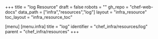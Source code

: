 +++
title = "log Resource"
draft = false
robots = ""
gh_repo = "chef-web-docs"
data_path = ["infra","resources","log"]
layout = "infra_resource"
toc_layout = "infra_resource_toc"

[menu]
  [menu.infra]
    title = "log"
    identifier = "chef_infra/resources/log"
    parent = "chef_infra/resources"
+++

<!-- The contents of this page are automatically generated from the log.yaml file in the data/infra/resources directory. -->
<!-- To suggest a change, edit the https://github.com/chef/chef/blob/main/lib/chef/resource/log.rb file and submit a pull request to the https://github.com/chef/chef repository. -->
<!-- markdownlint-disable-file -->
